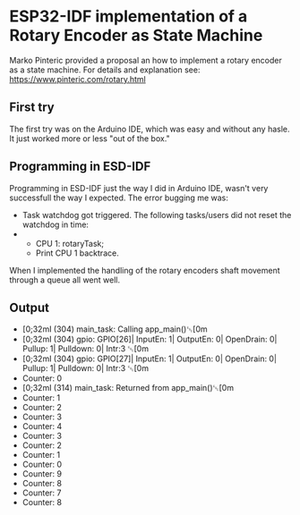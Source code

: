 # ESP32-IDF implementation of a Rotary Encoder as State Machine
Marko Pinteric provided a proposal an how to implement a rotary encoder as a state machine.
For details and explanation see: https://www.pinteric.com/rotary.html

## First try
The first try was on the Arduino IDE, which was easy and without any hasle.
It just worked more or less "out of the box."

## Programming in ESD-IDF
Programming in ESD-IDF just the way I did in Arduino IDE, wasn't very successfull the way I expected.
The error bugging me was:
- Task watchdog got triggered. The following tasks/users did not reset the watchdog in time:
- - CPU 1: rotaryTask;
  -  Print CPU 1 backtrace.

When I implemented the handling of the rotary encoders shaft movement through a queue all went well.

## Output
- [0;32mI (304) main_task: Calling app_main()␛[0m
- [0;32mI (304) gpio: GPIO[26]| InputEn: 1| OutputEn: 0| OpenDrain: 0| Pullup: 1| Pulldown: 0| Intr:3 ␛[0m
- [0;32mI (304) gpio: GPIO[27]| InputEn: 1| OutputEn: 0| OpenDrain: 0| Pullup: 1| Pulldown: 0| Intr:3 ␛[0m
- Counter: 0
- [0;32mI (314) main_task: Returned from app_main()␛[0m
- Counter: 1
- Counter: 2
- Counter: 3
- Counter: 4
- Counter: 3
- Counter: 2
- Counter: 1
- Counter: 0
- Counter: 9
- Counter: 8
- Counter: 7
- Counter: 8
